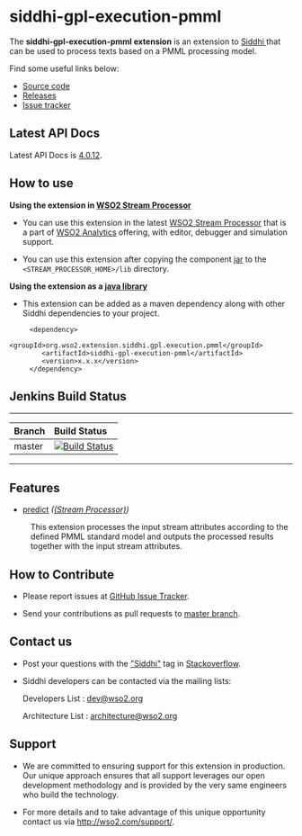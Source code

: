 siddhi-gpl-execution-pmml
======================================

The **siddhi-gpl-execution-pmml extension** is an extension to <a target="_blank" href="https://wso2.github.io/siddhi">Siddhi
</a> that  can be used to process texts based on a PMML processing model.

Find some useful links below:

* <a target="_blank" href="https://github.com/wso2-extensions/siddhi-gpl-execution-pmml">Source code</a>
* <a target="_blank" href="https://github.com/wso2-extensions/siddhi-gpl-execution-pmml/releases">Releases</a>
* <a target="_blank" href="https://github.com/wso2-extensions/siddhi-gpl-execution-pmml/issues">Issue tracker</a>

## Latest API Docs 

Latest API Docs is <a target="_blank" href="https://wso2-extensions.github.io/siddhi-gpl-execution-pmml/api/4.0.12">4.0.12</a>.

## How to use 

**Using the extension in <a target="_blank" href="https://github.com/wso2/product-sp">WSO2 Stream Processor</a>**

* You can use this extension in the latest <a target="_blank" href="https://github.com/wso2/product-sp/releases">WSO2 Stream Processor</a> that is a part of <a target="_blank" href="http://wso2.com/analytics?utm_source=gitanalytics&utm_campaign=gitanalytics_Jul17">WSO2 Analytics</a> offering, with editor, debugger and simulation support. 

* You can use  this extension after copying the component <a target="_blank" href="https://github.com/wso2-extensions/siddhi-gpl-execution-pmml/releases">jar</a> to the `<STREAM_PROCESSOR_HOME>/lib` directory.

**Using the extension as a <a target="_blank" href="https://wso2.github.io/siddhi/documentation/running-as-a-java-library">java library</a>**

* This extension can be added as a maven dependency along with other Siddhi dependencies to your project.

```
     <dependency>
        <groupId>org.wso2.extension.siddhi.gpl.execution.pmml</groupId>
        <artifactId>siddhi-gpl-execution-pmml</artifactId>
        <version>x.x.x</version>
     </dependency>
```

## Jenkins Build Status

---

|  Branch | Build Status |
| :------ |:------------ | 
| master  | [![Build Status](https://wso2.org/jenkins/job/siddhi/job/siddhi-gpl-execution-pmml/badge/icon)](https://wso2.org/jenkins/job/siddhi/job/siddhi-gpl-execution-pmml/) |

---

## Features

* <a target="_blank" href="https://wso2-extensions.github.io/siddhi-gpl-execution-pmml/api/4.0.12/#predict-stream-processor">predict</a> *(<a target="_blank" href="https://wso2.github.io/siddhi/documentation/siddhi-4.0/#stream-processor">(Stream Processor)</a>)*<br><div style="padding-left: 1em;"><p>This extension processes the input stream attributes according to the defined PMML standard model and outputs the processed results together with the input stream attributes.</p></div>

## How to Contribute
 
  * Please report issues at <a target="_blank" href="https://github.com/wso2-extensions/siddhi-gpl-execution-pmml/issues">GitHub Issue Tracker</a>.
  
  * Send your contributions as pull requests to <a target="_blank" href="https://github.com/wso2-extensions/siddhi-gpl-execution-pmml/tree/master">master branch</a>. 
 
## Contact us 

 * Post your questions with the <a target="_blank" href="http://stackoverflow.com/search?q=siddhi">"Siddhi"</a> tag in <a target="_blank" href="http://stackoverflow.com/search?q=siddhi">Stackoverflow</a>. 
 
 * Siddhi developers can be contacted via the mailing lists:
 
    Developers List   : [dev@wso2.org](mailto:dev@wso2.org)
    
    Architecture List : [architecture@wso2.org](mailto:architecture@wso2.org)
 
## Support 

* We are committed to ensuring support for this extension in production. Our unique approach ensures that all support leverages our open development methodology and is provided by the very same engineers who build the technology. 

* For more details and to take advantage of this unique opportunity contact us via <a target="_blank" href="http://wso2.com/support?utm_source=gitanalytics&utm_campaign=gitanalytics_Jul17">http://wso2.com/support/</a>. 

